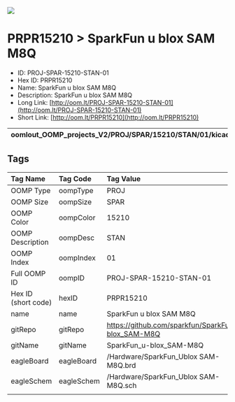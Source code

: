 


  
![][im]
# PRPR15210 > SparkFun u blox SAM M8Q

- ID: PROJ-SPAR-15210-STAN-01
- Hex ID: PRPR15210
- Name: SparkFun u blox SAM M8Q
- Description: SparkFun u blox SAM M8Q
- Long Link: [http://oom.lt/PROJ-SPAR-15210-STAN-01](http://oom.lt/PROJ-SPAR-15210-STAN-01)
- Short Link: [http://oom.lt/PRPR15210](http://oom.lt/PRPR15210)
  

|oomlout_OOMP_projects_V2/PROJ/SPAR/15210/STAN/01/kicadPcb3dFront.png|oomlout_OOMP_projects_V2/PROJ/SPAR/15210/STAN/01/kicadPcb3dBack.png|oomlout_OOMP_projects_V2/PROJ/SPAR/15210/STAN/01/kicadPcb3d.png||
| :---: | :---: | :---: | :---: |

## Tags
  

|Tag Name|Tag Code|Tag Value|
| :--- | :--- | :--- |
|OOMP Type|oompType|PROJ|
|OOMP Size|oompSize|SPAR|
|OOMP Color|oompColor|15210|
|OOMP Description|oompDesc|STAN|
|OOMP Index|oompIndex|01|
|Full OOMP ID|oompID|PROJ-SPAR-15210-STAN-01|
|Hex ID (short code)|hexID|PRPR15210|
|name|name|SparkFun u blox SAM M8Q|
|gitRepo|gitRepo|https://github.com/sparkfun/SparkFun_u-blox_SAM-M8Q|
|gitName|gitName|SparkFun_u-blox_SAM-M8Q|
|eagleBoard|eagleBoard|/Hardware/SparkFun_Ublox SAM-M8Q.brd|
|eagleSchem|eagleSchem|/Hardware/SparkFun_Ublox SAM-M8Q.sch|
||||



[im]: PROJ/SPAR/15210/STAN/01/kicadPcb3d_450.png
